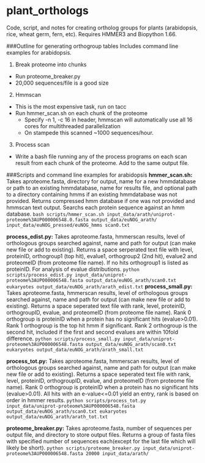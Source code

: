 # plant_orthologs
Code, script, and notes for creating ortholog groups for plants (arabidopsis, rice, wheat germ, fern, etc). Requires HMMER3 and Biopython 1.66.

###Outline for generating orthogroup tables
Includes command line examples for arabidopsis.
1. Break proteome into chunks
  * Run proteome_breaker.py
  * 20,000 sequences/file is a good size
2. Hmmscan
  * This is the most expensive task, run on tacc
  * Run hmmer_scan.sh on each chunk of the proteome
    * Specify -n 1, -c 16 in header, hmmscan will automatically use all 16 cores for multithreaded parallelization
    * On stampede this scanned ~1000 sequences/hour. 
3. Process scan
  * Write a bash file running any of the process programs on each scan result from each chunk of the proteome. Add to the same output file.

###Scripts and command line examples for arabidopsis
**hmmer_scan.sh:** Takes aproteome.fasta, directory for output, name for a new hmmdatabase or path to an existing hmmdatabase, name for results file, and optional path to a directory containing hmms if an existing hmmdatabase was not provided. Returns compressed hmm database if one was not provided and hmmscan text output. Searchs each protein sequence against an hmm database.
  `bash scripts/hmmer_scan.sh input_data/arath/uniprot-proteome%3AUP000006548.0.fasta output_data/euNOG_arath/ input_data/euNOG_pressed/euNOG_hmms scan0.txt`

**process_edist.py:** Takes aproteome.fasta, hmmerscan results, level of orthologous groups searched against, name and path for output (can make new file or add to existing). Returns a space serperated text file with level, proteinID, orthogroup1 (top hit), evalue1, orthogroup2 (2nd hit), evalue2 and proteomeID (from proteome file name). If no hits orthogroup1 is listed as proteinID. For analysis of evalue distributions.
  `python scripts/process_edist.py input_data/uniprot-proteome%3AUP000006548.fasta output_data/euNOG_arath/scan0.txt eukaryotes output_data/euNOG_arath/arath_edist.txt`
**process_small.py:** Takes aproteome.fasta, hmmerscan results, level of orthologous groups searched against, name and path for output (can make new file or add to existing). Returns a space seperated text file with rank, level, proteinID, orthogroupID, evalue, and proteomeID (from proteome file name). Rank 0 orthogroup is proteinID when a protein has no significant hits (evalue>0.01). Rank 1 orthogroup is the top hit hmm if significant. Rank 2 orthogroup is the second hit, included if the first and second evalues are within 10fold difference.
  `python scripts/process_small.py input_data/uniprot-proteome%3AUP000006548.fasta output_data/euNOG_arath/scan0.txt eukaryotes output_data/euNOG_arath/arath_small.txt`

**process_tot.py:** Takes aproteome.fasta, hmmerscan results, level of orthologous groups searched against, name and path for output (can make new file or add to existing). Returns a space seperated text file with rank, level, proteinID, orthogroupID, evalue, and proteomeID (from proteome file name). Rank 0 orthogroup is proteinID when a protein has no significant hits (evalue>0.01). All hits with an e-value<=0.01 yield an entry, rank is based on order in hmmer results.
  `python scripts/process_tot.py input_data/uniprot-proteome%3AUP000006548.fasta output_data/euNOG_arath/scan0.txt eukaryotes output_data/euNOG_arath/arath_tot.txt`

**proteome_breaker.py:** Takes aproteome.fasta, number of sequences per output file, and directory to store output files. Returns a group of fasta files with specified number of sequences each(except for the last file which will likely be short).
  `python scripts/proteome_breaker.py input_data/uniprot-proteome%3AUP000006548.fasta 20000 input_data/arath/`
  
